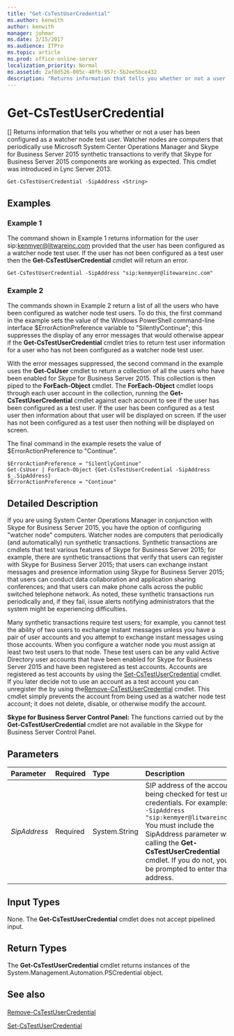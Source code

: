 ```yaml
---
title: "Get-CsTestUserCredential"
ms.author: kenwith
author: kenwith
manager: johmar
ms.date: 3/15/2017
ms.audience: ITPro
ms.topic: article
ms.prod: office-online-server
localization_priority: Normal
ms.assetid: 2af8d526-005c-40fb-957c-5b2ee5bce432
description: "Returns information that tells you whether or not a user has been configured as a watcher node test user. Watcher nodes are computers that periodically use Microsoft System Center Operations Manager and Skype for Business Server 2015 synthetic transactions to verify that Skype for Business Server 2015 components are working as expected. This cmdlet was introduced in Lync Server 2013."
---
```


# Get-CsTestUserCredential
[]
Returns information that tells you whether or not a user has been configured as a watcher node test user. Watcher nodes are computers that periodically use Microsoft System Center Operations Manager and Skype for Business Server 2015 synthetic transactions to verify that Skype for Business Server 2015 components are working as expected. This cmdlet was introduced in Lync Server 2013.
  
```
Get-CsTestUserCredential -SipAddress <String>

```

## Examples
<a name="Examples"> </a>

### Example 1

The command shown in Example 1 returns information for the user sip:kenmyer@litwareinc.com provided that the user has been configured as a watcher node test user. If the user has not been configured as a test user then the **Get-CsTestUserCredential** cmdlet will return an error.
  
```
Get-CsTestUserCredential -SipAddress "sip:kenmyer@litewareinc.com"
```

### Example 2

The commands shown in Example 2 return a list of all the users who have been configured as watcher node test users. To do this, the first command in the example sets the value of the Windows PowerShell command-line interface $ErrorActionPreference variable to "SilentlyContinue"; this suppresses the display of any error messages that would otherwise appear if the **Get-CsTestUserCredential** cmdlet tries to return test user information for a user who has not been configured as a watcher node test user.
  
With the error messages suppressed, the second command in the example uses the **Get-CsUser** cmdlet to return a collection of all the users who have been enabled for Skype for Business Server 2015. This collection is then piped to the **ForEach-Object** cmdlet. The **ForEach-Object** cmdlet loops through each user account in the collection, running the **Get-CsTestUserCredential** cmdlet against each account to see if the user has been configured as a test user. If the user has been configured as a test user then information about that user will be displayed on screen. If the user has not been configured as a test user then nothing will be displayed on screen.
  
The final command in the example resets the value of $ErrorActionPreference to "Continue".
  
```
$ErrorActionPreference = "SilentlyContinue"
Get-CsUser | ForEach-Object {Get-CsTestUserCredential -SipAddress $_.SipAddress}
$ErrorActionPreference = "Continue"
```

## Detailed Description
<a name="DetailedDescription"> </a>

If you are using System Center Operations Manager in conjunction with Skype for Business Server 2015, you have the option of configuring "watcher node" computers. Watcher nodes are computers that periodically (and automatically) run synthetic transactions. Synthetic transactions are cmdlets that test various features of Skype for Business Server 2015; for example, there are synthetic transactions that verify that users can register with Skype for Business Server 2015; that users can exchange instant messages and presence information using Skype for Business Server 2015; that users can conduct data collaboration and application sharing conferences; and that users can make phone calls across the public switched telephone network. As noted, these synthetic transactions run periodically and, if they fail, issue alerts notifying administrators that the system might be experiencing difficulties.
  
Many synthetic transactions require test users; for example, you cannot test the ability of two users to exchange instant messages unless you have a pair of user accounts and you attempt to exchange instant messages using those accounts. When you configure a watcher node you must assign at least two test users to that node. These test users can be any valid Active Directory user accounts that have been enabled for Skype for Business Server 2015 and have been registered as test accounts. Accounts are registered as test accounts by using the [Set-CsTestUserCredential](set-cstestusercredential.md) cmdlet. If you later decide not to use an account as a test account you can unregister the by using the[Remove-CsTestUserCredential](remove-cstestusercredential.md) cmdlet. This cmdlet simply prevents the account from being used as a watcher node test account; it does not delete, disable, or otherwise modify the account.
  
 **Skype for Business Server Control Panel:** The functions carried out by the **Get-CsTestUserCredential** cmdlet are not available in the Skype for Business Server Control Panel.
  
## Parameters
<a name="DetailedDescription"> </a>

|**Parameter**|**Required**|**Type**|**Description**|
|:-----|:-----|:-----|:-----|
| _SipAddress_ <br/> |Required  <br/> |System.String  <br/> |SIP address of the account being checked for test user credentials. For example:  <br/>  `-SipAddress "sip:kenmyer@litwareinc.com"` <br/> You must include the SipAddress parameter when calling the **Get-CsTestUserCredential** cmdlet. If you do not, you will be prompted to enter that address. <br/> |
   
## Input Types
<a name="InputTypes"> </a>

None. The **Get-CsTestUserCredential** cmdlet does not accept pipelined input.
  
## Return Types
<a name="ReturnTypes"> </a>

The **Get-CsTestUserCredential** cmdlet returns instances of the System.Management.Automation.PSCredential object.
  
## See also
<a name="ReturnTypes"> </a>

#### 

[Remove-CsTestUserCredential](remove-cstestusercredential.md)
  
[Set-CsTestUserCredential](set-cstestusercredential.md)

